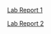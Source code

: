 [Lab Report 1](https://schroeder-sj.github.io/cse15l-lab-reports/LabReport1.html)

[Lab Report 2](https://github.com/schroeder-sj/cse15l-lab-reports/blob/main/LabReport2.md)
